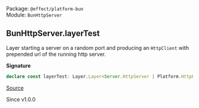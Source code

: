 Package: `@effect/platform-bun`<br />
Module: `BunHttpServer`<br />

## BunHttpServer.layerTest

Layer starting a server on a random port and producing an `HttpClient`
with prepended url of the running http server.

**Signature**

```ts
declare const layerTest: Layer.Layer<Server.HttpServer | Platform.HttpPlatform | Etag.Generator | BunContext.BunContext | HttpClient.HttpClient, HttpServerError.ServeError, never>
```

[Source](https://github.com/Effect-TS/effect/tree/main/packages/platform-bun/src/BunHttpServer.ts#L48)

Since v1.0.0